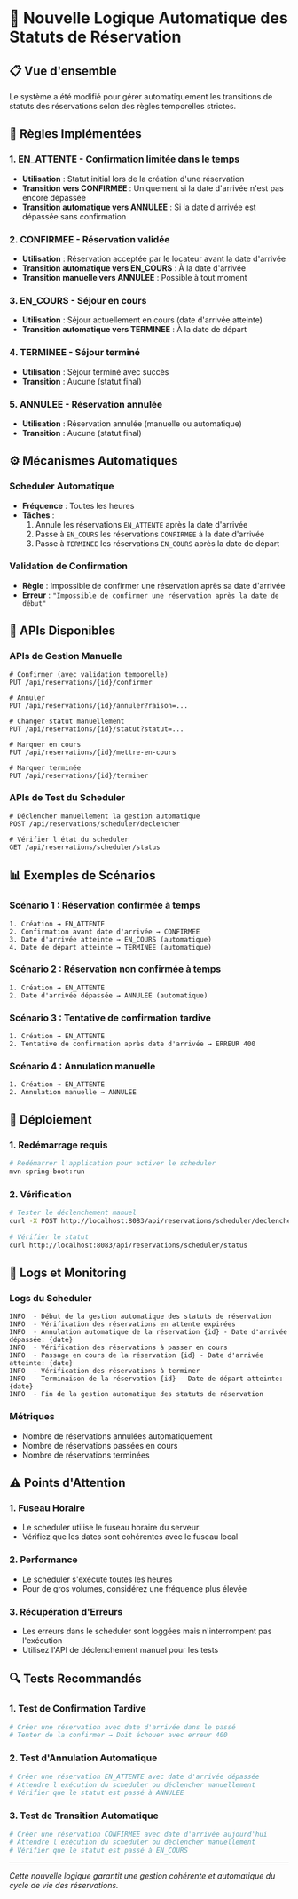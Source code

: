 # 🔄 Nouvelle Logique Automatique des Statuts de Réservation

## 📋 Vue d'ensemble

Le système a été modifié pour gérer automatiquement les transitions de statuts des réservations selon des règles temporelles strictes.

## 🎯 Règles Implémentées

### 1. **EN_ATTENTE** - Confirmation limitée dans le temps
- **Utilisation** : Statut initial lors de la création d'une réservation
- **Transition vers CONFIRMEE** : Uniquement si la date d'arrivée n'est pas encore dépassée
- **Transition automatique vers ANNULEE** : Si la date d'arrivée est dépassée sans confirmation

### 2. **CONFIRMEE** - Réservation validée
- **Utilisation** : Réservation acceptée par le locateur avant la date d'arrivée
- **Transition automatique vers EN_COURS** : À la date d'arrivée
- **Transition manuelle vers ANNULEE** : Possible à tout moment

### 3. **EN_COURS** - Séjour en cours
- **Utilisation** : Séjour actuellement en cours (date d'arrivée atteinte)
- **Transition automatique vers TERMINEE** : À la date de départ

### 4. **TERMINEE** - Séjour terminé
- **Utilisation** : Séjour terminé avec succès
- **Transition** : Aucune (statut final)

### 5. **ANNULEE** - Réservation annulée
- **Utilisation** : Réservation annulée (manuelle ou automatique)
- **Transition** : Aucune (statut final)

## ⚙️ Mécanismes Automatiques

### Scheduler Automatique
- **Fréquence** : Toutes les heures
- **Tâches** :
  1. Annule les réservations `EN_ATTENTE` après la date d'arrivée
  2. Passe à `EN_COURS` les réservations `CONFIRMEE` à la date d'arrivée
  3. Passe à `TERMINEE` les réservations `EN_COURS` après la date de départ

### Validation de Confirmation
- **Règle** : Impossible de confirmer une réservation après sa date d'arrivée
- **Erreur** : `"Impossible de confirmer une réservation après la date de début"`

## 🔧 APIs Disponibles

### APIs de Gestion Manuelle
```http
# Confirmer (avec validation temporelle)
PUT /api/reservations/{id}/confirmer

# Annuler
PUT /api/reservations/{id}/annuler?raison=...

# Changer statut manuellement
PUT /api/reservations/{id}/statut?statut=...

# Marquer en cours
PUT /api/reservations/{id}/mettre-en-cours

# Marquer terminée
PUT /api/reservations/{id}/terminer
```

### APIs de Test du Scheduler
```http
# Déclencher manuellement la gestion automatique
POST /api/reservations/scheduler/declencher

# Vérifier l'état du scheduler
GET /api/reservations/scheduler/status
```

## 📊 Exemples de Scénarios

### Scénario 1 : Réservation confirmée à temps
```
1. Création → EN_ATTENTE
2. Confirmation avant date d'arrivée → CONFIRMEE
3. Date d'arrivée atteinte → EN_COURS (automatique)
4. Date de départ atteinte → TERMINEE (automatique)
```

### Scénario 2 : Réservation non confirmée à temps
```
1. Création → EN_ATTENTE
2. Date d'arrivée dépassée → ANNULEE (automatique)
```

### Scénario 3 : Tentative de confirmation tardive
```
1. Création → EN_ATTENTE
2. Tentative de confirmation après date d'arrivée → ERREUR 400
```

### Scénario 4 : Annulation manuelle
```
1. Création → EN_ATTENTE
2. Annulation manuelle → ANNULEE
```

## 🚀 Déploiement

### 1. Redémarrage requis
```bash
# Redémarrer l'application pour activer le scheduler
mvn spring-boot:run
```

### 2. Vérification
```bash
# Tester le déclenchement manuel
curl -X POST http://localhost:8083/api/reservations/scheduler/declencher

# Vérifier le statut
curl http://localhost:8083/api/reservations/scheduler/status
```

## 📝 Logs et Monitoring

### Logs du Scheduler
```
INFO  - Début de la gestion automatique des statuts de réservation
INFO  - Vérification des réservations en attente expirées
INFO  - Annulation automatique de la réservation {id} - Date d'arrivée dépassée: {date}
INFO  - Vérification des réservations à passer en cours
INFO  - Passage en cours de la réservation {id} - Date d'arrivée atteinte: {date}
INFO  - Vérification des réservations à terminer
INFO  - Terminaison de la réservation {id} - Date de départ atteinte: {date}
INFO  - Fin de la gestion automatique des statuts de réservation
```

### Métriques
- Nombre de réservations annulées automatiquement
- Nombre de réservations passées en cours
- Nombre de réservations terminées

## ⚠️ Points d'Attention

### 1. Fuseau Horaire
- Le scheduler utilise le fuseau horaire du serveur
- Vérifiez que les dates sont cohérentes avec le fuseau local

### 2. Performance
- Le scheduler s'exécute toutes les heures
- Pour de gros volumes, considérez une fréquence plus élevée

### 3. Récupération d'Erreurs
- Les erreurs dans le scheduler sont loggées mais n'interrompent pas l'exécution
- Utilisez l'API de déclenchement manuel pour les tests

## 🔍 Tests Recommandés

### 1. Test de Confirmation Tardive
```bash
# Créer une réservation avec date d'arrivée dans le passé
# Tenter de la confirmer → Doit échouer avec erreur 400
```

### 2. Test d'Annulation Automatique
```bash
# Créer une réservation EN_ATTENTE avec date d'arrivée dépassée
# Attendre l'exécution du scheduler ou déclencher manuellement
# Vérifier que le statut est passé à ANNULEE
```

### 3. Test de Transition Automatique
```bash
# Créer une réservation CONFIRMEE avec date d'arrivée aujourd'hui
# Attendre l'exécution du scheduler ou déclencher manuellement
# Vérifier que le statut est passé à EN_COURS
```

---

*Cette nouvelle logique garantit une gestion cohérente et automatique du cycle de vie des réservations.*
